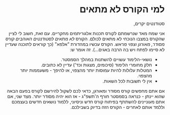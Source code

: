 <div dir='rtl' lang='he'>

למי הקורס לא מתאים
==================

סטודנטים יקרים,

אני שמח מאד שנרשמתם לקורס תכנות אלגוריתמים מחקריים.
עם זאת, חשוב לי לציין שהקורס במצבו הנוכחי לא מתאים לכולם. 
הקורס *לא מתאים לסטודנטים האוהבים קורס מסודר, מאורגן וצפוי מראש*.
הקורס עכשיו במהדורת "אלפא" (כך קוראים לתוכנה שעדיין לא סיימו לפתח ויש בה הרבה באגים...). זה אומר ש:

 * נושאי-הלימוד עשויים להשתנות במהלך הסמסטר.
 * חלק מחומרי הלימוד (סיכומים, מצגות וכד') עדיין לא כתובים.
 * המטלות עלולות להיות עמוסות יותר מהצפוי, או להיפך - משעממות יותר מהצפוי.
 * אין לי תשובות לכל השאות.

אם אתם מחפשים קורס מסודר ומאורגן, כדאי לכם לשקול להירשם לקורס בפעם הבאה שהוא יינתן - כנראה בסמסטר חורף ה'תשפ"ג - אז הוא יהיה מסודר יותר.
מצד שני, אם אתם מעוניינים להשתתף בפיתוח קורס חדש וניסיוני, ללמוד נושאים חדשים בעצמכם וללמד אותם לאחרים - הקורס הזה בדיוק בשבילכם.

</div>

